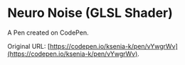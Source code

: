 # Neuro Noise (GLSL Shader)

A Pen created on CodePen.

Original URL: [https://codepen.io/ksenia-k/pen/vYwgrWv](https://codepen.io/ksenia-k/pen/vYwgrWv).

